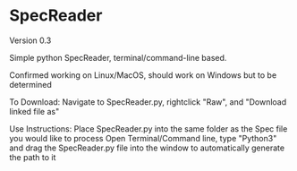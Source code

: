 # SpecReader

Version 0.3

Simple python SpecReader, terminal/command-line based. 

Confirmed working on Linux/MacOS, should work on Windows but to be determined

To Download:
  Navigate to SpecReader.py, rightclick "Raw", and "Download linked file as"

Use Instructions:
  Place SpecReader.py into the same folder as the Spec file you would like to process
  Open Terminal/Command line, type "Python3" and drag the SpecReader.py file into the window to automatically generate the path to it

